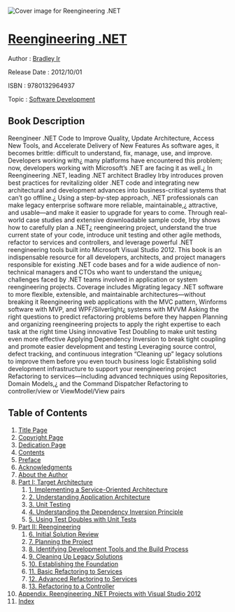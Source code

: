 ![Cover image for Reengineering .NET](https://imgdetail.ebookreading.net/cover/cover/software_development/EB9780132964937.jpg)

[Reengineering .NET](https://ebookreading.net/view/book/Reengineering+.NET-EB9780132964937_1.html "Reengineering .NET")
====================================================================================================================

Author : [Bradley Ir](https://ebookreading.net/search/author/Bradley+Ir)

Release Date : 2012/10/01

ISBN : 9780132964937

Topic : [Software Development](https://ebookreading.net/search/category/software-development)

Book Description
-----------------

Reengineer .NET Code to Improve Quality, Update Architecture, Access New Tools, and Accelerate Delivery of New Features
As software ages, it becomes brittle: difficult to understand, fix, manage, use, and improve. Developers working with¿ many platforms have encountered this problem; now, developers working with Microsoft’s .NET are facing it as well.¿ In Reengineering .NET, leading .NET architect Bradley Irby introduces proven best practices for revitalizing older .NET code and integrating new architectural and development advances into business-critical systems that can’t go offline.¿ Using a step-by-step approach, .NET professionals can make legacy enterprise software more reliable, maintainable,¿ attractive, and usable—and make it easier to upgrade for years to come.
Through real-world case studies and extensive downloadable sample code, Irby shows how to carefully plan a .NET¿ reengineering project, understand the true current state of your code, introduce unit testing and other agile methods, refactor to services and controllers, and leverage powerful .NET reengineering tools built into Microsoft Visual Studio 2012.
This book is an indispensable resource for all developers, architects, and project managers responsible for existing .NET code bases and for a wide audience of non-technical managers and CTOs who want to understand the unique¿ challenges faced by .NET teams involved in application or system reengineering projects.
Coverage includes
Migrating legacy .NET software to more flexible, extensible, and maintainable architectures—without breaking it
Reengineering web applications with the MVC pattern, Winforms software with MVP, and WPF/Silverlight¿ systems with MVVM
Asking the right questions to predict refactoring problems before they happen
Planning and organizing reengineering projects to apply the right expertise to each task at the right time
Using innovative Test Doubling to make unit testing even more effective
Applying Dependency Inversion to break tight coupling and promote easier development and testing
Leveraging source control, defect tracking, and continuous integration
“Cleaning up” legacy solutions to improve them before you even touch business logic
Establishing solid development infrastructure to support your reengineering project
Refactoring to services—including advanced techniques using Repositories, Domain Models,¿ and the Command Dispatcher
Refactoring to controller/view or ViewModel/View pairs
              
Table of Contents
-----------------

1. [Title Page](https://ebookreading.net/view/book/Reengineering+.NET-EB9780132964937_2.html)
1. [Copyright Page](https://ebookreading.net/view/book/Reengineering+.NET-EB9780132964937_3.html)
1. [Dedication Page](https://ebookreading.net/view/book/Reengineering+.NET-EB9780132964937_4.html)
1. [Contents](https://ebookreading.net/view/book/Reengineering+.NET-EB9780132964937_5.html)
1. [Preface](https://ebookreading.net/view/book/Reengineering+.NET-EB9780132964937_6.html)
1. [Acknowledgments](https://ebookreading.net/view/book/Reengineering+.NET-EB9780132964937_7.html)
1. [About the Author](https://ebookreading.net/view/book/Reengineering+.NET-EB9780132964937_8.html)
1. [Part I: Target Architecture](https://ebookreading.net/view/book/Reengineering+.NET-EB9780132964937_9.html)
    1. [1. Implementing a Service-Oriented Architecture](https://ebookreading.net/view/book/Reengineering+.NET-EB9780132964937_10.html)
    1. [2. Understanding Application Architecture](https://ebookreading.net/view/book/Reengineering+.NET-EB9780132964937_11.html)
    1. [3. Unit Testing](https://ebookreading.net/view/book/Reengineering+.NET-EB9780132964937_12.html)
    1. [4. Understanding the Dependency Inversion Principle](https://ebookreading.net/view/book/Reengineering+.NET-EB9780132964937_13.html)
    1. [5. Using Test Doubles with Unit Tests](https://ebookreading.net/view/book/Reengineering+.NET-EB9780132964937_14.html)
1. [Part II: Reengineering](https://ebookreading.net/view/book/Reengineering+.NET-EB9780132964937_15.html)
    1. [6. Initial Solution Review](https://ebookreading.net/view/book/Reengineering+.NET-EB9780132964937_16.html)
    1. [7. Planning the Project](https://ebookreading.net/view/book/Reengineering+.NET-EB9780132964937_17.html)
    1. [8. Identifying Development Tools and the Build Process](https://ebookreading.net/view/book/Reengineering+.NET-EB9780132964937_18.html)
    1. [9. Cleaning Up Legacy Solutions](https://ebookreading.net/view/book/Reengineering+.NET-EB9780132964937_19.html)
    1. [10. Establishing the Foundation](https://ebookreading.net/view/book/Reengineering+.NET-EB9780132964937_20.html)
    1. [11. Basic Refactoring to Services](https://ebookreading.net/view/book/Reengineering+.NET-EB9780132964937_21.html)
    1. [12. Advanced Refactoring to Services](https://ebookreading.net/view/book/Reengineering+.NET-EB9780132964937_22.html)
    1. [13. Refactoring to a Controller](https://ebookreading.net/view/book/Reengineering+.NET-EB9780132964937_23.html)
1. [Appendix. Reengineering .NET Projects with Visual Studio 2012](https://ebookreading.net/view/book/Reengineering+.NET-EB9780132964937_24.html)
1. [Index](https://ebookreading.net/view/book/Reengineering+.NET-EB9780132964937_25.html)
